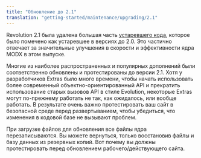 ```yaml
---
title: "Обновление до 2.1"
translation: "getting-started/maintenance/upgrading/2.1"
---
```


Revolution 2.1 была удалена большая часть [устаревшего кода](getting-started/maintenance/upgrading/evolution/legacy-removed-2.1), которое было помечено как устаревшее в версиях до 2.0. Это частично отвечает за значительные улучшения в скорости и эффективности ядра MODX в этом выпуске.

Многие из наиболее распространенных и популярных дополнений были соответственно обновлены и протестированы до версии 2.1. Хотя у разработчиков Extras было много времени, чтобы начать использовать более современный объектно-ориентированный API и прекратить использование старых вызовов API в стиле Evolution, некоторые Extras могут по-прежнему работать не так, как ожидалось, или вообще работать. В результате очень важно протестировать ваш сайт в безопасной среде перед развертыванием, чтобы убедиться, что изменения в кодовой базе не вызывают проблем.

При загрузке файлов для обновления все файлы ядра перезаписываются. Вы можете вернуться, только восстановив файлы и базу данных из резервных копий. Вот почему вы должны протестировать перед обновлением рабочего/действующего сайта.
